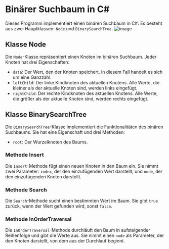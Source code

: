 # Binärer Suchbaum in C#

Dieses Programm implementiert einen binären Suchbaum in C#. Es besteht aus zwei Hauptklassen: `Node` und `BinarySearchTree`.
![image](https://github.com/Noah316-spec/BinarySearchTree/assets/106232024/d3a4b30c-410f-42ae-a8cf-3465549c8840)

## Klasse Node

Die `Node`-Klasse repräsentiert einen Knoten im binären Suchbaum. Jeder Knoten hat drei Eigenschaften:

- `data`: Der Wert, den der Knoten speichert. In diesem Fall handelt es sich um eine Ganzzahl.
- `leftChild`: Der linke Kindknoten des aktuellen Knotens. Alle Werte, die kleiner als der aktuelle Knoten sind, werden links eingefügt.
- `rightChild`: Der rechte Kindknoten des aktuellen Knotens. Alle Werte, die größer als der aktuelle Knoten sind, werden rechts eingefügt.

## Klasse BinarySearchTree

Die `BinarySearchTree`-Klasse implementiert die Funktionalitäten des binären Suchbaums. Sie hat eine Eigenschaft und drei Methoden:

- `root`: Der Wurzelknoten des Baums.

### Methode Insert

Die `Insert`-Methode fügt einen neuen Knoten in den Baum ein. Sie nimmt zwei Parameter: `index`, der den einzufügenden Wert darstellt, und `node`, der den einzufügenden Knoten darstellt.


### Methode Search

Die `Search`-Methode sucht einen bestimmten Wert im Baum. Sie gibt `true` zurück, wenn der Wert gefunden wird, sonst `false`.

### Methode InOrderTraversal

Die `InOrderTraversal`-Methode durchläuft den Baum in aufsteigender Reihenfolge und gibt die Werte aus. Sie nimmt einen `node` als Parameter, der den Knoten darstellt, von dem aus der Durchlauf beginnt.
